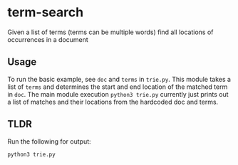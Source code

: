 # term-search
Given a list of terms (terms can be multiple words) find all locations of occurrences in a document

## Usage

To run the basic example, see `doc` and `terms` in `trie.py`. This module takes a list of `terms` and determines the start and end location of the matched term in `doc`. The main module execution `python3 trie.py` currently just prints out a list of matches and their locations from the hardcoded doc and terms.


## TLDR

Run the following for output:

`python3 trie.py`
